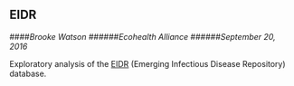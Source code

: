 ## EIDR 

####*Brooke Watson*
######*Ecohealth Alliance*
######*September 20, 2016*

Exploratory analysis of the [EIDR] (Emerging Infectious Disease Repository) database.

[EIDR]: https://eidr.ecohealthalliance.org/

